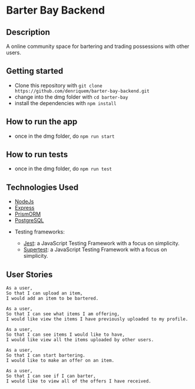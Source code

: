 # Barter Bay Backend

## Description

A online community space for bartering and trading possessions with other users.

## Getting started

- Clone this repository with `git clone https://github.com/denriquem/barter-bay-backend.git`
- change into the dmg folder with `cd barter-bay`
- install the dependencies with `npm install`

## How to run the app

- once in the dmg folder, do `npm run start`

## How to run tests

- once in the dmg folder, do `npm run test`

## Technologies Used

- [NodeJs](https://nodejs.org/en)
- [Express](https://expressjs.com/)
- [PrismORM](https://www.prisma.io/orm)
- [PostgreSQL](https://www.postgresql.org/)

* Testing frameworks:

  - [Jest](https://jestjs.io/): a JavaScript Testing Framework with a focus on simplicity.
  - [Supertest](https://www.npmjs.com/package/supertest): a JavaScript Testing Framework with a focus on simplicity.


## User Stories

```
As a user,
So that I can upload an item,
I would add an item to be bartered.

As a user,
So that I can see what items I am offering,
I would like view the items I have previously uploaded to my profile.

As a user,
So that I can see items I would like to have,
I would like view all the items uploaded by other users.

As a user,
So that I can start bartering.
I would like to make an offer on an item.

As a user,
So that I can see if I can barter,
I would like to view all of the offers I have received.


```
